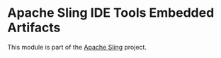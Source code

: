 # Apache Sling IDE Tools Embedded Artifacts

This module is part of the [Apache Sling](https://sling.apache.org) project.
